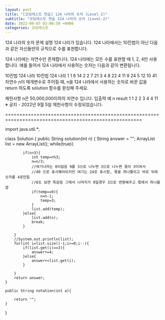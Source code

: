 ```yaml
---
layout: post
title: "[코딩테스트 연습] 124 나라의 숫자 (Level-2)"
subtitle: "코딩테스트 연습 124 나라의 숫자 (Level-2)"
date: 2022-09-07 03:00:59 +0900
categories: 코딩테스트
---
```

124 나라의 숫자
문제 설명
124 나라가 있습니다. 124 나라에서는 10진법이 아닌 다음과 같은 자신들만의 규칙으로 수를 표현합니다.

124 나라에는 자연수만 존재합니다.
124 나라에는 모든 수를 표현할 때 1, 2, 4만 사용합니다.
예를 들어서 124 나라에서 사용하는 숫자는 다음과 같이 변환됩니다.

10진법	124 나라	10진법	124 나라
1	1	6	14
2	2	7	21
3	4	8	22
4	11	9	24
5	12	10	41
자연수 n이 매개변수로 주어질 때, n을 124 나라에서 사용하는 숫자로 바꾼 값을 return 하도록 solution 함수를 완성해 주세요.

제한사항
n은 50,000,000이하의 자연수 입니다.
입출력 예
n	result
1	1
2	2
3	4
4	11
※ 공지 - 2022년 9월 5일 제한사항이 수정되었습니다.



======================================================================================================

import java.util.*;

class Solution {
    public String solution(int n) {
        String answer = "";
        ArrayList<Integer> list = new ArrayList<Integer>();
        while(true){
            
            if(n>3){
                int temp=n%3;
                n=n/3;
				//여기나라는 0이없음 9를 3으로 나누면 3으로 나누면 몫이 3이여서
				//40 으로 표시해야되지만 여기는 24로 표시함, 몫을 하나줄이고 바로 뒤에 숫자를 4로만듬
				//6도 보면 똑같음 그래서 나머지가 0일경우 3으로 변환해주고 몫에서 하나를깜
                if(temp==0){
                    n=n-1;
                    temp=3;
                }
                list.add(temp);
            }else{
                list.add(n);
                break;
            }
            
        }
        //System.out.println(list);
        for(int i=list.size()-1;i>=0;i--){
            if(list.get(i)==3){
                answer+=4;
            }else{
                answer+=list.get(i);
            }
            
        }
        return answer;
    }
    
    public String notation(int a){
        
        return "";
    }
}

